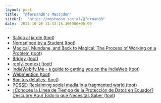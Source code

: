 ```yaml
---
layout: post
title:  "@fernand0's Mastodon"
siteUrl:  "https://mastodon.social/@fernand0"
date:  2024-10-26 11:43:16.366000+00:00
---
```

*  [Salida al jardín ](https://www.flickr.com/photos/fernand0/54079928731) ([toot](https://mastodon.social/@fernand0/113373544209293445))
*  [Nerdsniped by a Student ](https://samjshah.com/2024/10/10/nerdsniped-by-a-student) ([toot](https://mastodon.social/@fernand0/113373249623558458))
*  [Magical, Mundane, and Back to Magical: The Process of Working on a Problem ](https://samjshah.com/2024/10/12/magical-mundane-and-back-to-magical-the-process-of-working-on-a-problem) ([toot](https://mastodon.social/@fernand0/113372920407683258))
*  [Bridgy ](https://brid.gy) ([toot](https://mastodon.social/@fernand0/113372820884788683))
*  [reply-context ](https://indieweb.org/reply-contex) ([toot](https://mastodon.social/@fernand0/113371750143655726))
*  [IndieWebify.Me - a guide to getting you on the IndieWeb ](https://indiewebify.me) ([toot](https://mastodon.social/@fernand0/113371150499137335))
*  [Webmention ](https://indieweb.org/Webmentio) ([toot](https://mastodon.social/@fernand0/113369287253058446))
*  [Bonitos detalles. ](https://avecesunafoto.wordpress.com/2024/10/25/bonitos-detalles) ([toot](https://mastodon.social/@fernand0/113369201725782770))
*  [POSSE: Reclaiming social media in a fragmented world ](https://www.citationneeded.news/posse) ([toot](https://mastodon.social/@fernand0/113368978887342862))
*  [¿Conoces la Línea de Tiempo de la Protección de Datos en Ecuador? Descubre Aquí Todo lo que Necesitas Saber ](https://thecyberadvocate.hashnode.dev/conoces-la-linea-de-tiempo-de-la-proteccion-de-datos-en-ecuador-descubre-aqui-todo-lo-que-necesitas-sabe) ([toot](https://mastodon.social/@fernand0/113368858884812001))
